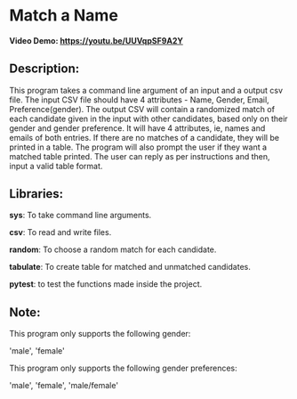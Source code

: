 # Match a Name
#### Video Demo: <https://youtu.be/UUVqpSF9A2Y>

## Description:
This program takes a command line argument of an input and a output csv file. 
The input CSV file should have 4 attributes - Name, Gender, Email, Preference(gender). 
The output CSV will contain a randomized match of each candidate given in the input with other candidates, based only on their gender and gender preference. It will have 4 attributes, ie, names and emails of both entries.
If there are no matches of a candidate, they will be printed in a table.
The program will also prompt the user if they want a matched table printed. The user can reply as per instructions and then, input a valid table format.

## Libraries:
**sys**: To take command line arguments.

**csv**: To read and write files.

**random**: To choose a random match for each candidate.

**tabulate**: To create table for matched and unmatched candidates.

**pytest**: to test the functions made inside the project.
## Note:
This program only supports the following gender:

'male',
'female'

This program only supports the following gender preferences:

'male',
'female',
'male/female'

